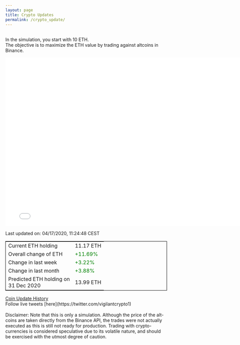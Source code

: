 ```yaml
---
layout: page
title: Crypto Updates
permalink: /crypto_update/
---
```

<br>In the simulation, you start with 10 ETH.<br>The objective is to maximize the ETH value by trading against altcoins 
in Binance.

<iframe width="775" height="525" frameborder="0" scrolling="no" src="//plotly.com/~vikramaditya91/109.embed"></iframe>

Last updated on: 04/17/2020, 11:24:48 CEST 
<table style="border:1px solid black;margin-left:auto;margin-right:auto;">
	<tbody>
	<tr>
		<td>Current ETH holding</td>
		<td>     11.17 ETH</td>
	</tr>
	<tr>
		<td>Overall change of ETH</td>
		<td><font color="green">+11.69%</font></td>
	</tr>
	<tr>
		<td>Change in last week</td>
		<td><font color="green">+3.22%</font></td>
	</tr>
	<tr>
		<td>Change in last month</td>
		<td><font color="green">+3.88%</font></td>
	</tr>
    <tr>
		<td>Predicted ETH holding on<br>31 Dec 2020</td>
		<td>     13.99 ETH</td>
	</tr>
	</tbody>
</table>
<a href="{{ site.baseurl }}/crypto_history">Coin Update History</a>
<br>
Follow live tweets [here](https://twitter.com/vigilantcrypto1)
<br>
<br>
Disclaimer:
Note that this is only a simulation. Although the price of the alt-coins are taken directly from the Binance API, the trades were not actually executed as this is still not ready for production.
Trading with crypto-currencies is considered speculative due to its volatile nature, and should be exercised with the utmost degree of caution.